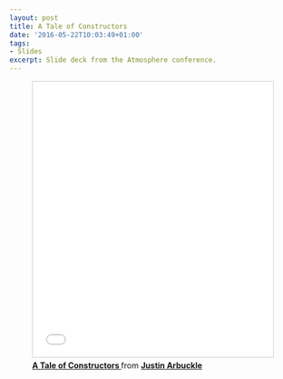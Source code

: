 ```yaml
---
layout: post
title: A Tale of Constructors
date: '2016-05-22T10:03:49+01:00'
tags:
- Slides
excerpt: Slide deck from the Atmosphere conference. 
---
```


<figure class="video_container">
<iframe src="//www.slideshare.net/slideshow/embed_code/key/IIcPPqMnlACYym" width="595" height="485" frameborder="0" marginwidth="0" marginheight="0" scrolling="no" style="border:1px solid #CCC; border-width:1px; margin-bottom:5px; max-width: 100%;" allowfullscreen> </iframe> <div style="margin-bottom:5px"> <strong> <a href="//www.slideshare.net/dromo/a-tale-of-constructors" title="A Tale of Constructors " target="_blank">A Tale of Constructors </a> </strong> from <strong><a href="//www.slideshare.net/dromo" target="_blank">Justin Arbuckle</a></strong> </div>
</figure>